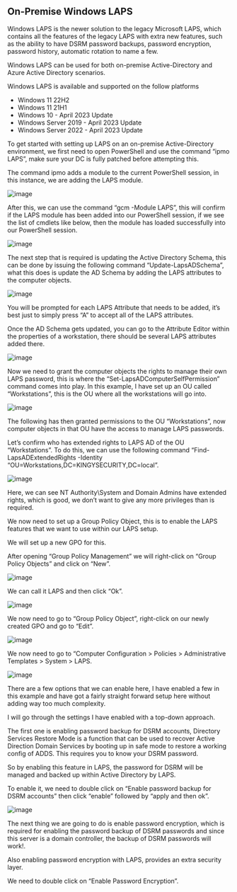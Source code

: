 ## On-Premise Windows LAPS

Windows LAPS is the newer solution to the legacy Microsoft LAPS, which contains all the features of the legacy LAPS with extra new features, such as the ability to have DSRM password backups, password encryption, password history, automatic rotation to name a few.

Windows LAPS can be used for both on-premise Active-Directory and Azure Active Directory scenarios.

Windows LAPS is available and supported on the follow platforms

* Windows 11 22H2
* Windows 11 21H1
* Windows 10 - April 2023 Update
* Windows Server 2019  - April 2023 Update
* Windows Server 2022 - April 2023 Update

To get started with setting up LAPS on an on-premise Active-Directory environment, we first need to open PowerShell and use the command “ipmo LAPS”, make sure your DC is fully patched before attempting this.

The command ipmo adds a module to the current PowerShell session, in this instance, we are adding the LAPS module.

![image](https://github.com/Kingy01/Projects/assets/24928927/da19756d-3780-4797-b047-53e242a53d2c)

After this, we can use the command “gcm -Module LAPS”, this will confirm if the LAPS module has been added into our PowerShell session, if we see the list of cmdlets like below, then the module has loaded successfully into our PowerShell session. 

![image](https://github.com/Kingy01/Projects/assets/24928927/0256cfc3-11cc-4b28-b3b1-4b5c7d0f9c9e)

The next step that is required is updating the Active Directory Schema, this can be done by issuing the following command “Update-LapsADSchema”, what this does is update the AD Schema by adding the LAPS attributes to the computer objects.

![image](https://github.com/Kingy01/Projects/assets/24928927/4df3b917-afd7-4646-9251-c3fb03dc22db)

You will be prompted for each LAPS Attribute that needs to be added, it’s best just to simply press “A” to accept all of the LAPS attributes.

Once the AD Schema gets updated, you can go to the Attribute Editor within the properties of a workstation, there should be several LAPS attributes added there.

![image](https://github.com/Kingy01/Projects/assets/24928927/fb12bc99-413c-4ec7-b973-f7f685b5b7df)

Now we need to grant the computer objects the rights to manage their own LAPS password, this is where the “Set-LapsADComputerSelfPermission” command comes into play. In this example, I have set up an OU called “Workstations”, this is the OU where all the workstations will go into.

![image](https://github.com/Kingy01/Projects/assets/24928927/d797c61c-de54-45c3-9c04-f2fa8cc12a7d)

The following has then granted permissions to the OU “Workstations”, now computer objects in that OU have the access to manage LAPS passwords.

Let’s confirm who has extended rights to LAPS AD of the OU “Workstations”. To do this, we can use the following command “Find-LapsADExtendedRights -Identity “OU=Workstations,DC=KINGYSECURITY,DC=local”.

![image](https://github.com/Kingy01/Projects/assets/24928927/9c11b2e3-2af8-45c3-9050-447e09d2c552)

Here, we can see NT Authority\System and Domain Admins have extended rights, which is good, we don’t want to give any more privileges than is required.

We now need to set up a Group Policy Object, this is to enable the LAPS features that we want to use within our LAPS setup.

We will set up a new GPO for this.

After opening “Group Policy Management” we will right-click on “Group Policy Objects” and click on “New”.

![image](https://github.com/Kingy01/Projects/assets/24928927/368d8927-0287-49aa-9fc2-2707b3b15fbb)

We can call it LAPS and then click “Ok”.

![image](https://github.com/Kingy01/Projects/assets/24928927/5bd949a7-4c0b-4f86-9089-eda5a1db2b86)

We now need to go to “Group Policy Object”, right-click on our newly created GPO and go to “Edit”.

![image](https://github.com/Kingy01/Projects/assets/24928927/d7df36e9-a0fa-44ef-b6e6-97f9f6168b22)

We now need to go to “Computer Configuration > Policies > Administrative Templates > System > LAPS.

![image](https://github.com/Kingy01/Projects/assets/24928927/496ceff6-c2e7-4b29-8594-a636e6bd63f8)

There are a few options that we can enable here, I have enabled a few in this example and have got a fairly straight forward setup here without adding way too much complexity.

I will go through the settings I have enabled with a top-down approach.

The first one is enabling password backup for DSRM accounts, Directory Services Restore Mode is a function that can be used to recover Active Direction Domain Services by booting up in safe mode to restore a working config of ADDS. This requires you to know your DSRM password.

So by enabling this feature in LAPS, the password for DSRM will be managed and backed up within Active Directory by LAPS.

To enable it, we need to double click on “Enable password backup for DSRM accounts” then click “enable” followed by “apply and then ok”.

![image](https://github.com/Kingy01/Projects/assets/24928927/c504e3d1-8e3c-47df-8cad-68e295463222)

The next thing we are going to do is enable password encryption, which is required for enabling the password backup of DSRM passwords and since this server is a domain controller, the backup of DSRM passwords will work!. 

Also enabling password encryption with LAPS, provides an extra security layer.

We need to double click on “Enable Password Encryption”.












